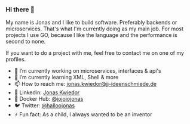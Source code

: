### Hi there 👋
My name is Jonas and I like to build software. Preferably backends or microservices. That's what I'm currently doing as my main job. For most projects I use GO, because I like the language and the performance is second to none.

If you want to do a project with me, feel free to contact me on one of my profiles.

- 🔭  I’m currently working on microservices, interfaces & api's
- 🌱  I’m currently learning XML, Shell & more
- 📫  How to reach me: jonas.kwiedor@jj-ideenschmiede.de
- 🦟  Linkedin: [Jonas Kwiedor](https://www.linkedin.com/in/jonas-kwiedor/)
- 🐳  Docker Hub: [@jojojojonas](https://hub.docker.com/u/jojojojonas)
- 🐦  Twitter: [@halloojonas](https://twitter.com/halloojonas)
- ⚡   Fun fact: As a child, I always wanted to be an inventor

